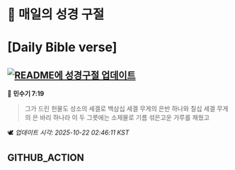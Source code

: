 # 🙏 매일의 성경 구절
# [Daily Bible verse]
## [![README에 성경구절 업데이트](https://github.com/DONGSUKA/first_test/actions/workflows/update-readme-bible.yml/badge.svg)](https://github.com/DONGSUKA/first_test/actions/workflows/update-readme-bible.yml)
<!-- START_BIBLE_VERSE -->
📖 **민수기 7:19**
> 그가 드린 헌물도 성소의 세겔로 백삼십 세겔 무게의 은반 하나와 칠십 세겔 무게의 은 바리 하나라 이 두 그릇에는 소제물로 기름 섞은고운 가루를 채웠고

🕊️ _업데이트 시각: 2025-10-22 02:46:11 KST_
  <!-- END_BIBLE_VERSE -->
## GITHUB_ACTION

